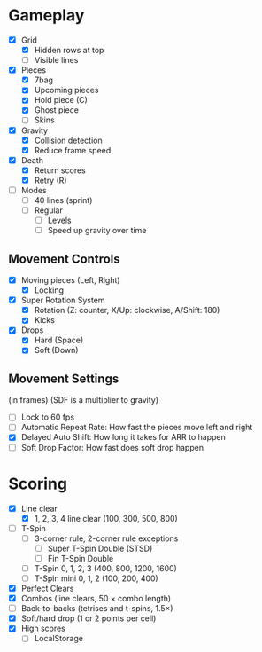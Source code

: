 # Gameplay
- [x] Grid
	- [x] Hidden rows at top
	- [ ] Visible lines
- [x] Pieces
	- [x] 7bag
	- [x] Upcoming pieces
	- [x] Hold piece (C)
	- [x] Ghost piece
	- [ ] Skins
- [x] Gravity
	- [x] Collision detection
	- [x] Reduce frame speed
- [x] Death
	- [x] Return scores
	- [x] Retry (R)
- [ ] Modes
	- [ ] 40 lines (sprint)
	- [ ] Regular
		- [ ] Levels
		- [ ] Speed up gravity over time

## Movement Controls
- [x] Moving pieces (Left, Right)
	- [x] Locking
- [x] Super Rotation System
	- [x] Rotation (Z: counter, X/Up: clockwise, A/Shift: 180)
	- [x] Kicks
- [x] Drops
	- [x] Hard (Space)
	- [x] Soft (Down)

## Movement Settings
(in frames) (SDF is a multiplier to gravity)
- [ ] Lock to 60 fps
- [ ] Automatic Repeat Rate: How fast the pieces move left and right
- [x] Delayed Auto Shift: How long it takes for ARR to happen
- [ ] Soft Drop Factor: How fast does soft drop happen

# Scoring
- [x] Line clear
	- [x] 1, 2, 3, 4 line clear (100, 300, 500, 800)
- [ ] T-Spin
	- [ ] 3-corner rule, 2-corner rule exceptions
		- [ ] Super T-Spin Double (STSD)
		- [ ] Fin T-Spin Double
	- [ ] T-Spin 0, 1, 2, 3 (400, 800, 1200, 1600)
	- [ ] T-Spin mini 0, 1, 2 (100, 200, 400)
- [x] Perfect Clears
- [x] Combos (line clears, 50 × combo length)
- [ ] Back-to-backs (tetrises and t-spins, 1.5×)
- [x] Soft/hard drop (1 or 2 points per cell)
- [x] High scores
	- [ ] LocalStorage